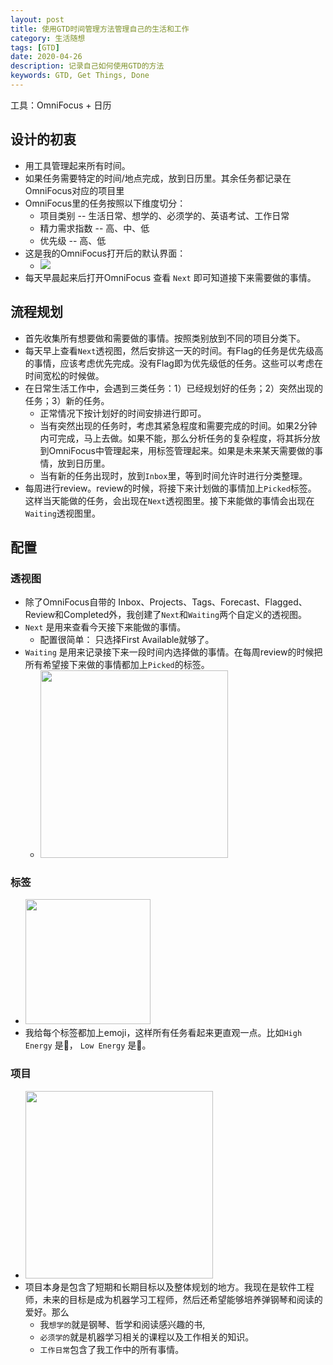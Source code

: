 ```yaml
---
layout: post
title: 使用GTD时间管理方法管理自己的生活和工作
category: 生活随想
tags: [GTD]
date: 2020-04-26
description: 记录自己如何使用GTD的方法
keywords: GTD, Get Things, Done
---
```


工具：OmniFocus + 日历

## 设计的初衷

- 用工具管理起来所有时间。
- 如果任务需要特定的时间/地点完成，放到日历里。其余任务都记录在OmniFocus对应的项目里
- OmniFocus里的任务按照以下维度切分：
    - 项目类别 -- 生活日常、想学的、必须学的、英语考试、工作日常
    - 精力需求指数 -- 高、中、低
    - 优先级 -- 高、低
- 这是我的OmniFocus打开后的默认界面：
    - ![](https://i.imgur.com/DduHiyP.jpg)
- 每天早晨起来后打开OmniFocus 查看 `Next` 即可知道接下来需要做的事情。

## 流程规划

* 首先收集所有想要做和需要做的事情。按照类别放到不同的项目分类下。
* 每天早上查看`Next`透视图，然后安排这一天的时间。有Flag的任务是优先级高的事情，应该考虑优先完成。没有Flag即为优先级低的任务。这些可以考虑在时间宽松的时候做。
* 在日常生活工作中，会遇到三类任务：1）已经规划好的任务；2）突然出现的任务；3）新的任务。
    * 正常情况下按计划好的时间安排进行即可。
    * 当有突然出现的任务时，考虑其紧急程度和需要完成的时间。如果2分钟内可完成，马上去做。如果不能，那么分析任务的复杂程度，将其拆分放到OmniFocus中管理起来，用标签管理起来。如果是未来某天需要做的事情，放到日历里。
    * 当有新的任务出现时，放到`Inbox`里，等到时间允许时进行分类整理。
* 每周进行review。review的时候，将接下来计划做的事情加上`Picked`标签。 这样当天能做的任务，会出现在`Next`透视图里。接下来能做的事情会出现在`Waiting`透视图里。

## 配置
### 透视图

* 除了OmniFocus自带的 Inbox、Projects、Tags、Forecast、Flagged、Review和Completed外，我创建了`Next`和`Waiting`两个自定义的透视图。
* `Next` 是用来查看今天接下来能做的事情。
    * 配置很简单： 只选择First Available就够了。
* `Waiting` 是用来记录接下来一段时间内选择做的事情。在每周review的时候把所有希望接下来做的事情都加上`Picked`的标签。
    * <img src="https://i.imgur.com/8nyvah0.jpg" style="width: 300px" />

### 标签

* <img src="https://i.imgur.com/apDElAV.jpg" style="width: 200px" />
* 我给每个标签都加上emoji，这样所有任务看起来更直观一点。比如`High Energy` 是🐝， `Low Energy` 是🐢。

### 项目

* <img src="https://i.imgur.com/ha7KFfW.jpg" style="width: 300px" />
* 项目本身是包含了短期和长期目标以及整体规划的地方。我现在是软件工程师，未来的目标是成为机器学习工程师，然后还希望能够培养弹钢琴和阅读的爱好。那么
    * 我`想学的`就是钢琴、哲学和阅读感兴趣的书,
    * `必须学的`就是机器学习相关的课程以及工作相关的知识。 
    * `工作日常`包含了我工作中的所有事情。